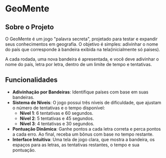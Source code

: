 # GeoMente

## Sobre o Projeto

O GeoMente é um jogo "palavra secreta", projetado para testar e expandir seus conhecimentos em geografia. O objetivo é simples: adivinhar o nome do país que corresponde à bandeira exibida na tela(inicialmente só paises).

A cada rodada, uma nova bandeira é apresentada, e você deve adivinhar o nome do país, letra por letra, dentro de um limite de tempo e tentativas.

## Funcionalidades

- **Adivinhação por Bandeiras**: Identifique países com base em suas bandeiras.
- **Sistema de Níveis**: O jogo possui três níveis de dificuldade, que ajustam o número de tentativas e o tempo disponível:
  - **Nível 1**: 6 tentativas e 60 segundos.
  - **Nível 2**: 5 tentativas e 45 segundos.
  - **Nível 3**: 4 tentativas e 30 segundos.
- **Pontuação Dinâmica**: Ganhe pontos a cada letra correta e perca pontos a cada erro. Ao final, receba um bônus com base no tempo restante.
- **Interface Intuitiva**: Uma tela de jogo clara, que mostra a bandeira, os espaços para as letras, as tentativas restantes, o tempo e sua pontuação.
